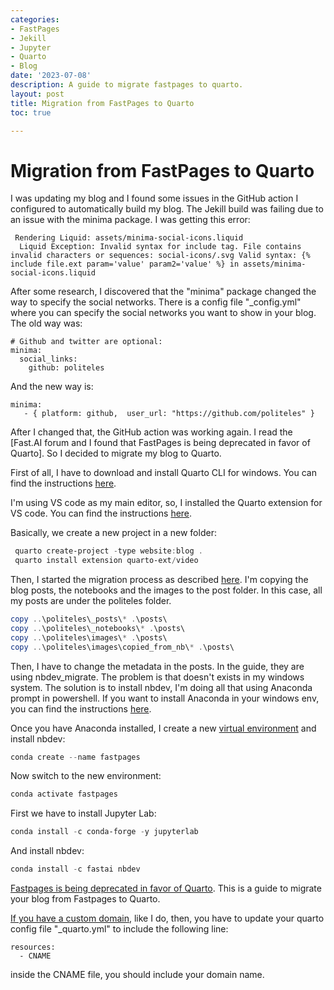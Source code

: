 ```yaml
---
categories:
- FastPages
- Jekill
- Jupyter
- Quarto
- Blog
date: '2023-07-08'
description: A guide to migrate fastpages to quarto.
layout: post
title: Migration from FastPages to Quarto
toc: true

---
```

# Migration from FastPages to Quarto
I was updating my blog and I found some issues in the GitHub action I configured to automatically build my blog.
The Jekill build was failing due to an issue with the minima package. I was getting this error:

```
 Rendering Liquid: assets/minima-social-icons.liquid
  Liquid Exception: Invalid syntax for include tag. File contains invalid characters or sequences: social-icons/.svg Valid syntax: {% include file.ext param='value' param2='value' %} in assets/minima-social-icons.liquid
```

After some research, I discovered that the "minima" package changed the way to specify the social networks. There is a config file "_config.yml" where you can specify the social networks you want to show in your blog. 
The old way was:

```
# Github and twitter are optional:
minima:
  social_links:
    github: politeles
```	
And the new way is:

```
minima:
   - { platform: github,  user_url: "https://github.com/politeles" }
```

After I changed that, the GitHub action was working again. 
I read the [Fast.AI forum and I found that FastPages is being deprecated in favor of Quarto]. So I decided to migrate my blog to Quarto.

First of all, I have to download and install Quarto CLI for windows. You can find the instructions [here](https://quarto.org/docs/getting-started/installation.html#installing-quarto-cli).

I'm using VS code as my main editor, so, I installed the Quarto extension for VS code. You can find the instructions [here](https://quarto.org/docs/get-started/hello/vscode.html).

Basically, we create a new project in a new folder:

```powershell
 quarto create-project -type website:blog .
 quarto install extension quarto-ext/video
```	

Then, I started the migration process as described [here](https://nbdev.fast.ai/tutorials/blogging.html). I'm copying the blog posts, the notebooks and the images to the post folder. In this case, all my posts are under the politeles folder.

```powershell
copy ..\politeles\_posts\* .\posts\
copy ..\politeles\_notebooks\* .\posts\
copy ..\politeles\images\* .\posts\
copy ..\politeles\images\copied_from_nb\* .\posts\
```	

Then, I have to change the metadata in the posts. In the guide, they are using nbdev_migrate. The problem is that doesn't exists in my windows system. 
The solution is to install nbdev, I'm doing all that using Anaconda prompt in powershell. If you want to install Anaconda in your windows env, you can find the instructions [here](https://docs.anaconda.com/free/anaconda/install/windows/).

Once you have Anaconda installed, I create a new [virtual environment][conda_v] and install nbdev:

```powershell
conda create --name fastpages
```

Now switch to the new environment:
```powershell
conda activate fastpages
```

First we have to install Jupyter Lab:
```powershell
conda install -c conda-forge -y jupyterlab
```

And install nbdev:
```powershell
conda install -c fastai nbdev
```


[Fastpages is being deprecated in favor of Quarto][fp_forum]. This is a guide to migrate your blog from Fastpages to Quarto. 

[If you have a custom domain][custom_domain], like I do, then, you have to update your quarto config file "_quarto.yml" to include the following line:

```
resources:
  - CNAME
```

inside the CNAME file, you should include your domain name.



[fp_dep]: https://fastpages.fast.ai/fastpages/jupyter/2020/02/21/deprecation.html
[fp_forum]: https://forums.fast.ai/t/fastpages-deprecating-fastpages-in-favor-of-quarto/99095
[conda_v]: https://conda.io/projects/conda/en/latest/user-guide/tasks/manage-environments.html
[custom_domain]: https://github.com/quarto-dev/quarto-cli/issues/4941#issuecomment-1482565364
